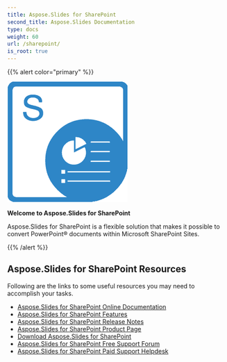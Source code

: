 ```yaml
---
title: Aspose.Slides for SharePoint
second_title: Aspose.Slides Documentation
type: docs
weight: 60
url: /sharepoint/
is_root: true
---
```


{{% alert color="primary" %}} 

![Aspose.Slides for SharePoint](home_1.png)

**Welcome to Aspose.Slides for SharePoint**

Aspose.Slides for SharePoint is a flexible solution that makes it possible to convert PowerPoint® documents within Microsoft SharePoint Sites.

{{% /alert %}} 

## **Aspose.Slides for SharePoint Resources**

Following are the links to some useful resources you may need to accomplish your tasks.

- [Aspose.Slides for SharePoint Online Documentation](/slides/sharepoint/)
- [Aspose.Slides for SharePoint Features](/slides/sharepoint/features/)
- [Aspose.Slides for SharePoint Release Notes](/slides/sharepoint/release-notes/)
- [Aspose.Slides for SharePoint Product Page](https://products.aspose.com/slides/sharepoint)
- [Download Aspose.Slides for SharePoint](https://downloads.aspose.com/slides/sharepoint)
- [Aspose.Slides for SharePoint Free Support Forum](https://forum.aspose.com/c/slides)
- [Aspose.Slides for SharePoint Paid Support Helpdesk](https://helpdesk.aspose.com/)

